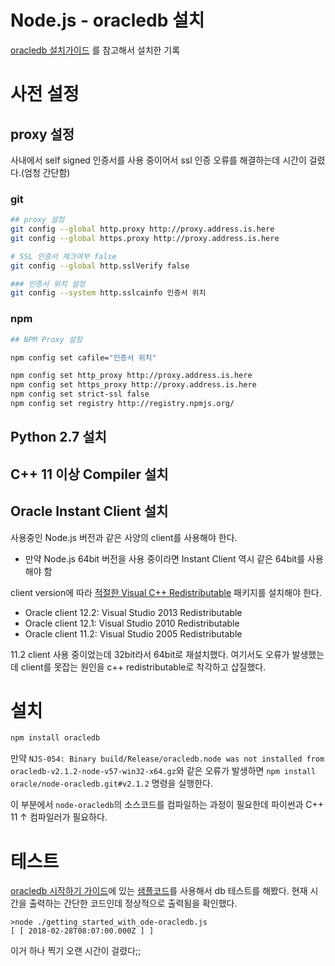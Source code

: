 # Node.js - oracledb 설치

[oracledb 설치가이드](https://github.com/oracle/node-oracledb/blob/master/INSTALL.md#instructions) 를 참고해서 설치한 기록

# 사전 설정

## proxy 설정

사내에서 self signed 인증서를 사용 중이어서 ssl 인증 오류를 해결하는데 시간이 걸렸다.(엄청 간단함)

### git

```sh
## proxy 설정
git config --global http.proxy http://proxy.address.is.here
git config --global https.proxy http://proxy.address.is.here

# SSL 인증서 체크여부 false
git config --global http.sslVerify false

### 인증서 위치 설정
git config --system http.sslcainfo 인증서 위치
```

### npm

```sh
## NPM Proxy 설정

npm config set cafile="인증서 위치"

npm config set http_proxy http://proxy.address.is.here
npm config set https_proxy http://proxy.address.is.here
npm config set strict-ssl false
npm config set registry http://registry.npmjs.org/
```

## Python 2.7 설치

## C++ 11 이상 Compiler 설치

## Oracle Instant Client 설치

사용중인 Node.js 버전과 같은 사양의 client를 사용해야 한다.
  * 만약 Node.js 64bit 버전을 사용 중이라면 Instant Client 역시 같은 64bit를 사용해야 함

client version에 따라 [적절한 Visual C++ Redistributable](https://github.com/oracle/node-oracledb/blob/master/INSTALL.md#--366-install-the-visual-studio-redistributables) 패키지를 설치해야 한다.
  * Oracle client 12.2: Visual Studio 2013 Redistributable
  * Oracle client 12.1: Visual Studio 2010 Redistributable
  * Oracle client 11.2: Visual Studio 2005 Redistributable

11.2 client 사용 중이었는데 32bit라서 64bit로 재설치했다. 여기서도 오류가 발생했는데 client를 못잡는 원인을 c++ redistributable로 착각하고 삽질했다.

# 설치

```sh
npm install oracledb
```

만약 `NJS-054: Binary build/Release/oracledb.node was not installed from oracledb-v2.1.2-node-v57-win32-x64.gz`와 같은 오류가 발생하면 `npm install oracle/node-oracledb.git#v2.1.2` 명령을 실행한다.

이 부분에서 `node-oracledb`의 소스코드를 컴파일하는 과정이 필요한데 파이썬과 C++ 11 ↑ 컴파일러가 필요하다.

# 테스트
[oracledb 시작하기 가이드](https://github.com/oracle/node-oracledb/blob/master/doc/api.md#getstarted)에 있는 [샘플코드](https://github.com/sshplendid/til/blob/master/nodejs/examples/getting_started_with_node-oracledb.js)를 사용해서 db 테스트를 해봤다. 현재 시간을 출력하는 간단한 코드인데 정상적으로 출력됨을 확인했다.

    >node ./getting_started_with_ode-oracledb.js
	[ [ 2018-02-28T08:07:00.000Z ] ]

이거 하나 찍기 오랜 시간이 걸렸다;;
